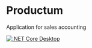 # Productum
Application for sales accounting

[![.NET Core Desktop](https://github.com/karnivall88/Productum/actions/workflows/dotnet-desktop.yml/badge.svg)](https://github.com/karnivall88/Productum/actions/workflows/dotnet-desktop.yml)
